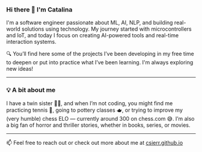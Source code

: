 ### Hi there 👋 I'm Catalina

I'm a software engineer passionate about ML, AI, NLP, and building real-world solutions using technology. My journey started with microcontrollers and IoT, and today I focus on creating AI-powered tools and real-time interaction systems.

🔍 You’ll find here some of the projects I’ve been developing in my free time to deepen or put into practice what I’ve been learning. I'm always exploring new ideas!

---

### 💡 A bit about me

I have a twin sister 👯‍♀️, and when I’m not coding, you might find me practicing tennis 🎾, going to pottery classes 🫖, or trying to improve my (very humble) chess ELO — currently around 300 on chess.com 😅. I’m also a big fan of horror and thriller stories, whether in books, series, or movies.

---

📫 Feel free to reach out or check out more about me at [csierr.github.io](https://csierr.github.io)


<!--
**csierr/csierr** is a ✨ _special_ ✨ repository because its `README.md` (this file) appears on your GitHub profile.

Here are some ideas to get you started:

- 🔭 I’m currently working on ...
- 🌱 I’m currently learning ...
- 👯 I’m looking to collaborate on ...
- 🤔 I’m looking for help with ...
- 💬 Ask me about ...
- 📫 How to reach me: ...
- 😄 Pronouns: ...
- ⚡ Fun fact: ...
-->
